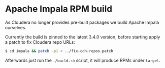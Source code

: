 # Apache Impala RPM build

As Cloudera no longer provides pre-built packages we build Apache Impala ourselves.

Currently the build is pinned to the latest 3.4.0 version, before starting apply a patch to fix Cloudera repo URLs:

``` sh
$ cd impala && patch -p1 < ../fix-cdn-repos.patch
```

Afterwards just run the `./build.sh` script, it will produce RPMs under `target`.
